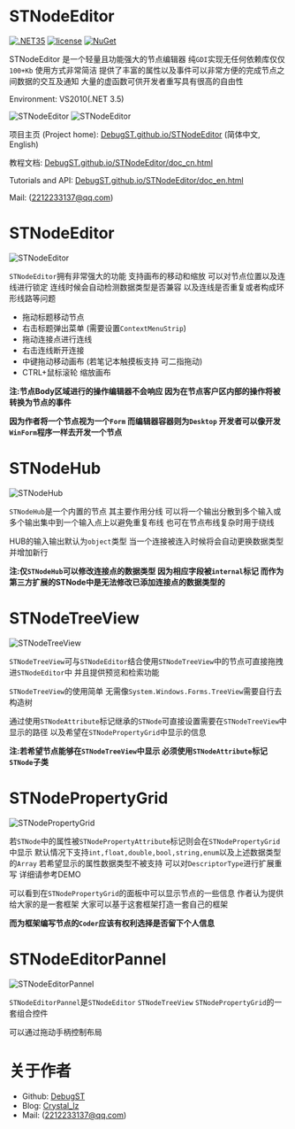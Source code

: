 # STNodeEditor
[![.NET35](https://img.shields.io/badge/.Net-3.5-blue)](https://www.microsoft.com/zh-cn/download/details.aspx?id=25150) [![license](https://img.shields.io/badge/License-MIT-green)](https://github.com/DebugST/STNodeEditor/blob/main/LICENSE) [![NuGet](https://img.shields.io/badge/NuGet-5.9-blue)](https://www.nuget.org/packages/ST.Library.UI/)

STNodeEditor 是一个轻量且功能强大的节点编辑器 纯`GDI`实现无任何依赖库仅仅`100+Kb` 使用方式非常简洁 提供了丰富的属性以及事件可以非常方便的完成节点之间数据的交互及通知 大量的虚函数可供开发者重写具有很高的自由性

Environment: VS2010(.NET 3.5)

![STNodeEditor](https://debugst.github.io/STNodeEditor/images/page_top.png)
![STNodeEditor](https://debugst.github.io/STNodeEditor/images/node_scan.png)

项目主页 (Project home):  [DebugST.github.io/STNodeEditor](https://DebugST.github.io/STNodeEditor) (简体中文, English)

教程文档: [DebugST.github.io/STNodeEditor/doc_cn.html](https://DebugST.github.io/STNodeEditor/doc_cn.html)

Tutorials and API: [DebugST.github.io/STNodeEditor/doc_en.html](https://DebugST.github.io/STNodeEditor/doc_en.html)

Mail: (2212233137@qq.com)

# STNodeEditor

![STNodeEditor](https://debugst.github.io/STNodeEditor/images/stnodeeditor.gif)

`STNodeEditor`拥有非常强大的功能 支持画布的移动和缩放 可以对节点位置以及连线进行锁定 连线时候会自动检测数据类型是否兼容 以及连线是否重复或者构成环形线路等问题

* 拖动标题移动节点
* 右击标题弹出菜单 (需要设置`ContextMenuStrip`)
* 拖动连接点进行连线
* 右击连线断开连接
* 中键拖动移动画布 (若笔记本触摸板支持 可二指拖动)
* CTRL+鼠标滚轮 缩放画布

__注:节点Body区域进行的操作编辑器不会响应 因为在节点客户区内部的操作将被转换为节点的事件__

__因为作者将一个节点视为一个`Form` 而编辑器容器则为`Desktop` 开发者可以像开发`WinForm`程序一样去开发一个节点__

# STNodeHub

![STNodeHub](https://debugst.github.io/STNodeEditor/images/stnodehub.gif)

`STNodeHub`是一个内置的节点 其主要作用分线 可以将一个输出分散到多个输入或多个输出集中到一个输入点上以避免重复布线 也可在节点布线复杂时用于绕线

HUB的输入输出默认为`object`类型 当一个连接被连入时候将会自动更换数据类型并增加新行

__注:仅`STNodeHub`可以修改连接点的数据类型 因为相应字段被`internal`标记 而作为第三方扩展的STNode中是无法修改已添加连接点的数据类型的__

# STNodeTreeView

![STNodeTreeView](https://debugst.github.io/STNodeEditor/images/stnodetreeview.gif)

`STNodeTreeView`可与`STNodeEditor`结合使用`STNodeTreeView`中的节点可直接拖拽进`STNodeEditor`中 并且提供预览和检索功能

`STNodeTreeView`的使用简单 无需像`System.Windows.Forms.TreeView`需要自行去构造树

通过使用`STNodeAttribute`标记继承的`STNode`可直接设置需要在`STNodeTreeView`中显示的路径 以及希望在`STNodePropertyGrid`中显示的信息

__注:若希望节点能够在`STNodeTreeView`中显示 必须使用`STNodeAttribute`标记`STNode`子类__

# STNodePropertyGrid

![STNodePropertyGrid](https://debugst.github.io/STNodeEditor/images/stnodepropertygrid.gif)

若`STNode`中的属性被`STNodePropertyAttribute`标记则会在`STNodePropertyGrid`中显示 默认情况下支持`int,float,double,bool,string,enum`以及上述数据类型的`Array` 若希望显示的属性数据类型不被支持 可以对`DescriptorType`进行扩展重写 详细请参考DEMO

可以看到在`STNodePropertyGrid`的面板中可以显示节点的一些信息 作者认为提供给大家的是一套框架 大家可以基于这套框架打造一套自己的框架 

__而为框架编写节点的`Coder`应该有权利选择是否留下个人信息__

# STNodeEditorPannel

![STNodeEditorPannel](https://debugst.github.io/STNodeEditor/images/stnodeeditorpannel.gif)

`STNodeEditorPannel`是`STNodeEditor` `STNodeTreeView` `STNodePropertyGrid`的一套组合控件

可以通过拖动手柄控制布局 

# 关于作者
* Github: [DebugST](https://github.com/DebugST/)
* Blog: [Crystal_lz](http://st233.com)
* Mail: (2212233137@qq.com)
